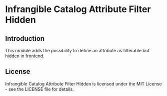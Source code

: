 # Infrangible Catalog Attribute Filter Hidden

## Introduction

This module adds the possibility to define an attribute as filterable but hidden in frontend.

## License

Infrangible Catalog Attribute Filter Hidden is licensed under the MIT License - see the LICENSE file for details.
